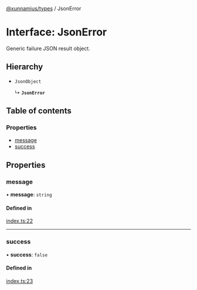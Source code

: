 [@xunnamius/types][1] / JsonError

# Interface: JsonError

Generic failure JSON result object.

## Hierarchy

- `JsonObject`

  ↳ **`JsonError`**

## Table of contents

### Properties

- [message][2]
- [success][3]

## Properties

### message

• **message**: `string`

#### Defined in

[index.ts:22][4]

---

### success

• **success**: `false`

#### Defined in

[index.ts:23][5]

[1]: ../README.md
[2]: JsonError.md#message
[3]: JsonError.md#success
[4]:
  https://github.com/Xunnamius/typescript-utils/blob/5d2db67/packages/types/src/index.ts#L22
[5]:
  https://github.com/Xunnamius/typescript-utils/blob/5d2db67/packages/types/src/index.ts#L23
